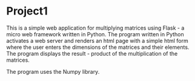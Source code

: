 # Project1

This is a simple web application for multiplying matrices using Flask - a micro web framework written in Python. 
The program written in Python activates a web server and renders an html page with a simple html form where the user enters the dimensions of the matrices and their elements. 
The program displays the result - product of the multiplication of the matrices. 

The program uses the Numpy library.
